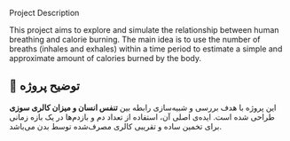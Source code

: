  Project Description

This project aims to explore and simulate the relationship between human breathing and calorie burning. The main idea is to use the number of breaths (inhales and exhales) within a time period to estimate a simple and approximate amount of calories burned by the body.



## 📌 توضیح پروژه
این پروژه با هدف بررسی و شبیه‌سازی رابطه بین **تنفس انسان و میزان کالری سوزی** طراحی شده است. ایده‌ی اصلی آن، استفاده از تعداد دم و بازدم‌ها در یک بازه زمانی برای تخمین ساده و تقریبی کالری مصرف‌شده توسط بدن می‌باشد.
 
